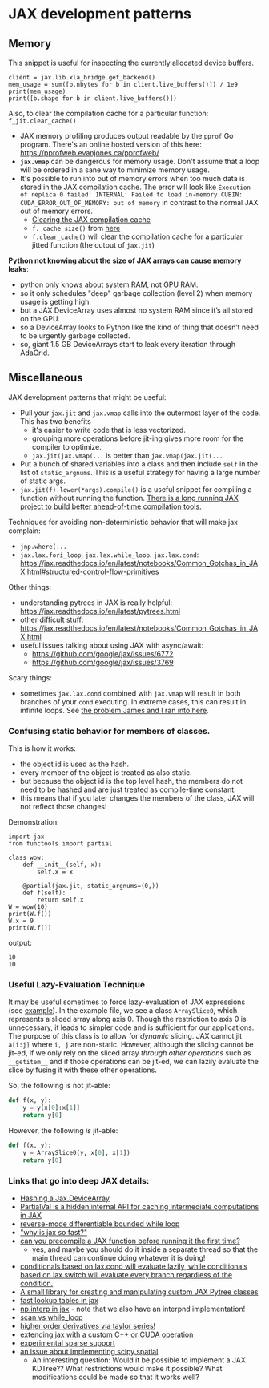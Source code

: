 # JAX development patterns

## Memory


This snippet is useful for inspecting the currently allocated device buffers.

```
client = jax.lib.xla_bridge.get_backend()
mem_usage = sum([b.nbytes for b in client.live_buffers()]) / 1e9
print(mem_usage)
print([b.shape for b in client.live_buffers()])
```

Also, to clear the compilation cache for a particular function: `f_jit.clear_cache()`

- JAX memory profiling produces output readable by the `pprof` Go program. There's an online hosted version of this here: https://pprofweb.evanjones.ca/pprofweb/
- **`jax.vmap`** can be dangerous for memory usage. Don't assume that a loop will be ordered in a sane way to minimize memory usage.
- It's possible to run into out of memory errors when too much data is stored in the JAX compilation cache. The error will look like `Execution of replica 0 failed: INTERNAL: Failed to load in-memory CUBIN: CUDA_ERROR_OUT_OF_MEMORY: out of memory` in contrast to the normal JAX out of memory errors.
  - [Clearing the JAX compilation cache](https://github.com/google/jax/issues/10828) 
  - `f._cache_size()` from [here](https://github.com/google/jax/discussions/10826)
  - `f.clear_cache()` will clear the compilation cache for a particular jitted function (the output of `jax.jit`)

**Python not knowing about the size of JAX arrays can cause memory leaks**: 
- python only knows about system RAM, not GPU RAM.
- so it only schedules "deep" garbage collection (level 2) when memory usage is getting high.
- but a JAX DeviceArray uses almost no system RAM since it’s all stored on the GPU.
- so a DeviceArray looks to Python like the kind of thing that doesn’t need to be urgently garbage collected.
- so, giant 1.5 GB DeviceArrays start to leak every iteration through AdaGrid.

## Miscellaneous
JAX development patterns that might be useful:

- Pull your `jax.jit` and `jax.vmap` calls into the outermost layer of the code. This has two benefits
  - it's easier to write code that is less vectorized.
  - grouping more operations before jit-ing gives more room for the compiler to optimize.
  - `jax.jit(jax.vmap(...` is better than `jax.vmap(jax.jit(...`
- Put a bunch of shared variables into a class and then include `self` in the list of `static_argnums`. This is a useful strategy for having a large number of static args.
- `jax.jit(f).lower(*args).compile()` is a useful snippet for compiling a function without running the function. [There is a long running JAX project to build better ahead-of-time compilation tools.](https://github.com/google/jax/issues/7733)

Techniques for avoiding non-deterministic behavior that will make jax complain:

- `jnp.where(...`
- `jax.lax.fori_loop`, `jax.lax.while_loop`. `jax.lax.cond`: https://jax.readthedocs.io/en/latest/notebooks/Common_Gotchas_in_JAX.html#structured-control-flow-primitives

Other things:

- understanding pytrees in JAX is really helpful: https://jax.readthedocs.io/en/latest/pytrees.html
- other difficult stuff: https://jax.readthedocs.io/en/latest/notebooks/Common_Gotchas_in_JAX.html
- useful issues talking about using JAX with async/await:
  - https://github.com/google/jax/issues/6772
  - https://github.com/google/jax/issues/3769

Scary things:

- sometimes `jax.lax.cond` combined with `jax.vmap` will result in both branches of your `cond` executing. In extreme cases, this can result in infinite loops. See [the problem James and I ran into here](https://github.com/pyro-ppl/numpyro/issues/1461).

### Confusing static behavior for members of classes.

This is how it works:

- the object id is used as the hash.
- every member of the object is treated as also static.
- but because the object id is the top level hash, the members do not need to be hashed and are just treated as compile-time constant.
- this means that if you later changes the members of the class, JAX will not reflect those changes!

Demonstration:

```
import jax
from functools import partial

class wow:
    def __init__(self, x):
        self.x = x

    @partial(jax.jit, static_argnums=(0,))
    def f(self):
        return self.x
W = wow(10)
print(W.f())
W.x = 9
print(W.f())
```

output:

```
10
10
```

### Useful Lazy-Evaluation Technique

It may be useful sometimes to force lazy-evaluation of JAX expressions (see [example](https://github.com/Confirm-Solutions/confirmasaurus/blob/cc197fceb543e04b01f3f5d8d70dfa4102a86ad5/research/lei/lewis/jax_wrappers.py)).
In the example file, we see a class `ArraySlice0`, which represents a sliced array along axis 0.
Though the restriction to axis 0 is unnecessary, it leads to simpler code and is sufficient for our applications.
The purpose of this class is to allow for _dynamic_ slicing.
JAX cannot jit `a[i:j]` where `i, j` are non-static.
However, although the slicing cannot be jit-ed, if we only rely on the sliced array _through other operations_
such as `__getitem__` and if those operations can be jit-ed, we can lazily evaluate the slice
by fusing it with these other operations.

So, the following is not jit-able:
```python
def f(x, y):
    y = y[x[0]:x[1]]
    return y[0]
```
However, the following _is_ jit-able:
```python
def f(x, y):
    y = ArraySlice0(y, x[0], x[1])
    return y[0]
```

### Links that go into deep JAX details:

- [Hashing a Jax.DeviceArray](https://github.com/google/jax/issues/4572#issuecomment-709809897)
- [PartialVal is a hidden internal API for caching intermediate computations in JAX](https://github.com/google/jax/discussions/9778)
- [reverse-mode differentiable bounded while loop](https://github.com/patrick-kidger/diffrax/blob/2b4e4d863c15abc7143919bac7825090bbfe50be/diffrax/misc/bounded_while_loop.py)
- ["why is jax so fast?"](https://github.com/google/jax/discussions/11078)
- [can you precompile a JAX function before running it the first time?](https://github.com/google/jax/discussions/11600)
  - yes, and maybe you should do it inside a separate thread so that the main thread can continue doing whatever it is doing!
- [conditionals based on lax.cond will evaluate lazily, while conditionals based on lax.switch will evaluate every branch regardless of the condition.](https://github.com/google/jax/discussions/11153)
- [A small library for creating and manipulating custom JAX Pytree classes](https://cgarciae.github.io/treeo/)
- [fast lookup tables in jax](https://github.com/google/jax/discussions/10475)
- [np.interp in jax](https://github.com/google/jax/issues/3860) - note that we also have an interpnd implementation!
- [scan vs while_loop](https://github.com/google/jax/discussions/3850)
- [higher order derivatives via taylor series!](https://jax.readthedocs.io/en/latest/jax.experimental.jet.html)
- [extending jax with a custom C++ or CUDA operation](https://github.com/dfm/extending-jax)
- [experimental sparse support](https://jax.readthedocs.io/en/latest/jax.experimental.sparse.html)
- [an issue about implementing scipy.spatial](https://github.com/google/jax/issues/9235)
  - An interesting question: Would it be possible to implement a JAX KDTree?? What restrictions would make it possible? What modifications could be made so that it works well?
